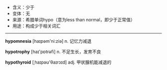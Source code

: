 - <span class="definition">含义：少于</span>
- <span class="definition">变体：无</span>
- <span class="definition">来源：希腊单词hypo（意为less than normal，即少于正常值）</span>
- <span class="definition">用途：构成少于相关词汇</span>

---

<span class="vocabulary">**hypomnesia**</span> [haɪpəm'ni:ziə] n. 记忆力减退

<span class="vocabulary">**hypotrophy**</span> [haɪ'pɒtrəfi] n. 不足生长，发育不良

<span class="vocabulary">**hypothyroid**</span> [ˌhaɪpəʊ'θaɪrɔɪd] adj. 甲状腺机能减退的


